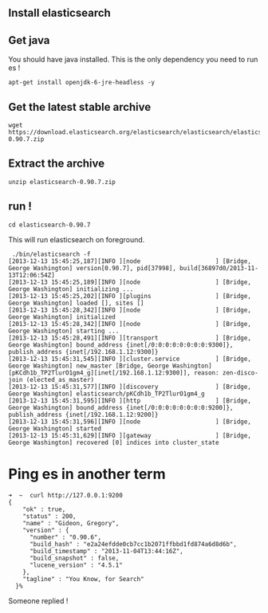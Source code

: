 Install elasticsearch
-------------------------

## Get java

You should have java installed. This is the only dependency you need to run es !

    apt-get install openjdk-6-jre-headless -y

## Get the latest stable archive

    wget https://download.elasticsearch.org/elasticsearch/elasticsearch/elasticsearch-0.90.7.zip

## Extract the archive

    unzip elasticsearch-0.90.7.zip

## run !


    cd elasticsearch-0.90.7

This will run elasticsearch on foreground.

     ./bin/elasticsearch -f
    [2013-12-13 15:45:25,187][INFO ][node                     ] [Bridge, George Washington] version[0.90.7], pid[37998], build[36897d0/2013-11-13T12:06:54Z]
    [2013-12-13 15:45:25,189][INFO ][node                     ] [Bridge, George Washington] initializing ...
    [2013-12-13 15:45:25,202][INFO ][plugins                  ] [Bridge, George Washington] loaded [], sites []
    [2013-12-13 15:45:28,342][INFO ][node                     ] [Bridge, George Washington] initialized
    [2013-12-13 15:45:28,342][INFO ][node                     ] [Bridge, George Washington] starting ...
    [2013-12-13 15:45:28,491][INFO ][transport                ] [Bridge, George Washington] bound_address {inet[/0:0:0:0:0:0:0:0:9300]}, publish_address {inet[/192.168.1.12:9300]}
    [2013-12-13 15:45:31,545][INFO ][cluster.service          ] [Bridge, George Washington] new_master [Bridge, George Washington][pKCdh1b_TP2TlurO1gm4_g][inet[/192.168.1.12:9300]], reason: zen-disco-join (elected_as_master)
    [2013-12-13 15:45:31,577][INFO ][discovery                ] [Bridge, George Washington] elasticsearch/pKCdh1b_TP2TlurO1gm4_g
    [2013-12-13 15:45:31,595][INFO ][http                     ] [Bridge, George Washington] bound_address {inet[/0:0:0:0:0:0:0:0:9200]}, publish_address {inet[/192.168.1.12:9200]}
    [2013-12-13 15:45:31,596][INFO ][node                     ] [Bridge, George Washington] started
    [2013-12-13 15:45:31,629][INFO ][gateway                  ] [Bridge, George Washington] recovered [0] indices into cluster_state
    
  # Ping es in another term

    ➜  ~  curl http://127.0.0.1:9200
    {
        "ok" : true,
        "status" : 200,
        "name" : "Gideon, Gregory",
        "version" : {
          "number" : "0.90.6",
          "build_hash" : "e2a24efdde0cb7cc1b2071ffbbd1fd874a6d8d6b",
          "build_timestamp" : "2013-11-04T13:44:16Z",
          "build_snapshot" : false,
          "lucene_version" : "4.5.1"
        },
        "tagline" : "You Know, for Search"
      }%

Someone replied !